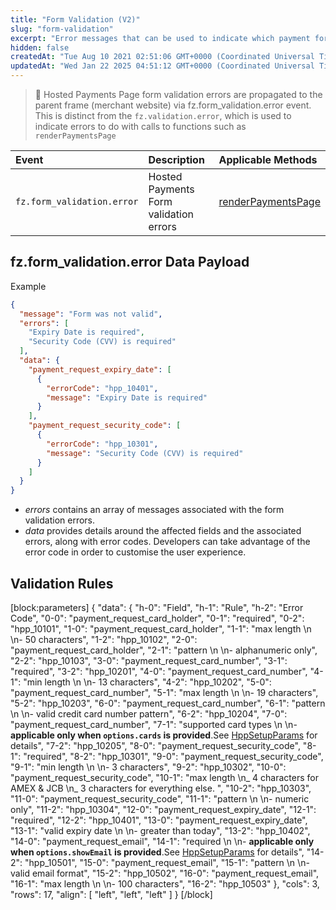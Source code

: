 ```yaml
---
title: "Form Validation (V2)"
slug: "form-validation"
excerpt: "Error messages that can be used to indicate which payment form fields have invalid data."
hidden: false
createdAt: "Tue Aug 10 2021 02:51:06 GMT+0000 (Coordinated Universal Time)"
updatedAt: "Wed Jan 22 2025 04:51:12 GMT+0000 (Coordinated Universal Time)"
---
```

> 🚧 Hosted Payments Page form validation errors are propagated to the parent frame (merchant website) via fz.form_validation.error event. This is distinct from the `fz.validation.error`, which is used to indicate errors to do with calls to functions such as `renderPaymentsPage`

| Event                      | Description                            | Applicable Methods                           |
| :------------------------- | :------------------------------------- | :------------------------------------------- |
| `fz.form_validation.error` | Hosted Payments Form validation errors | [renderPaymentsPage](doc:renderpaymentspage) |

## fz.form_validation.error Data Payload

Example

```json
{
  "message": "Form was not valid",
  "errors": [
    "Expiry Date is required",
    "Security Code (CVV) is required"
  ],
  "data": {
    "payment_request_expiry_date": [
      {
        "errorCode": "hpp_10401",
        "message": "Expiry Date is required"
      }
    ],
    "payment_request_security_code": [
      {
        "errorCode": "hpp_10301",
        "message": "Security Code (CVV) is required"
      }
    ]
  }
}
```

- _errors_ contains an array of messages associated with the form validation errors.
- _data_ provides details around the affected fields and the associated errors, along with error codes. Developers can take advantage of the error code in order to customise the user experience.

## Validation Rules

[block:parameters]
{
  "data": {
    "h-0": "Field",
    "h-1": "Rule",
    "h-2": "Error Code",
    "0-0": "payment_request_card_holder",
    "0-1": "required",
    "0-2": "hpp_10101",
    "1-0": "payment_request_card_holder",
    "1-1": "max length  \n  \n- 50 characters",
    "1-2": "hpp_10102",
    "2-0": "payment_request_card_holder",
    "2-1": "pattern  \n  \n- alphanumeric only",
    "2-2": "hpp_10103",
    "3-0": "payment_request_card_number",
    "3-1": "required",
    "3-2": "hpp_10201",
    "4-0": "payment_request_card_number",
    "4-1": "min length  \n  \n- 13 characters",
    "4-2": "hpp_10202",
    "5-0": "payment_request_card_number",
    "5-1": "max length  \n  \n- 19 characters",
    "5-2": "hpp_10203",
    "6-0": "payment_request_card_number",
    "6-1": "pattern  \n  \n- valid credit card number pattern",
    "6-2": "hpp_10204",
    "7-0": "payment_request_card_number",
    "7-1": "supported card types  \n  \n- **applicable only when `options.cards` is provided**.See [HppSetupParams](doc:hppsetupparams) for details",
    "7-2": "hpp_10205",
    "8-0": "payment_request_security_code",
    "8-1": "required",
    "8-2": "hpp_10301",
    "9-0": "payment_request_security_code",
    "9-1": "min length  \n  \n- 3 characters",
    "9-2": "hpp_10302",
    "10-0": "payment_request_security_code",
    "10-1": "max length  \n_ 4 characters for AMEX & JCB  \n_ 3 characters for everything else. ",
    "10-2": "hpp_10303",
    "11-0": "payment_request_security_code",
    "11-1": "pattern  \n  \n- numeric only",
    "11-2": "hpp_10304",
    "12-0": "payment_request_expiry_date",
    "12-1": "required",
    "12-2": "hpp_10401",
    "13-0": "payment_request_expiry_date",
    "13-1": "valid expiry date  \n  \n- greater than today",
    "13-2": "hpp_10402",
    "14-0": "payment_request_email",
    "14-1": "required  \n  \n- **applicable only when `options.showEmail` is provided**.See [HppSetupParams](doc:hppsetupparams) for details",
    "14-2": "hpp_10501",
    "15-0": "payment_request_email",
    "15-1": "pattern  \n  \n- valid email format",
    "15-2": "hpp_10502",
    "16-0": "payment_request_email",
    "16-1": "max length  \n  \n- 100 characters",
    "16-2": "hpp_10503"
  },
  "cols": 3,
  "rows": 17,
  "align": [
    "left",
    "left",
    "left"
  ]
}
[/block]
